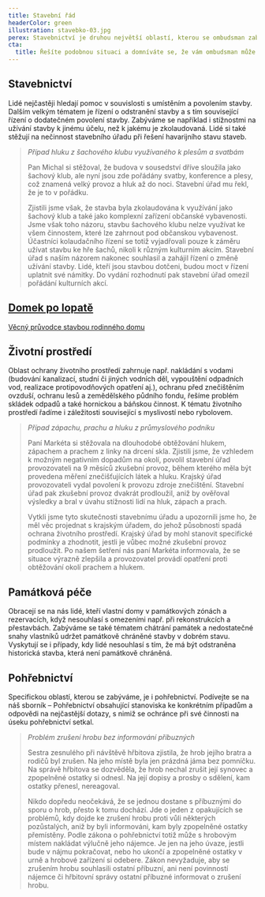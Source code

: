 ```yaml
---
title: Stavební řád
headerColor: green
illustration: stavebko-03.jpg
perex: Stavebnictví je druhou největší oblastí, kterou se ombudsman zabývá. Odbor stavebního řádu se však kromě stavebnictví věnuje také problematice životního prostředí, památkové péči, pohřebnictví, ale také ochraně před nadměrným hlukem nebo ochranou zvířat před týráním. Ročně řešíme asi 900 podnětů.
cta:
  title: Řešíte podobnou situaci a domníváte se, že vám ombudsman může pomoct?
---
```


## Stavebnictví

Lidé nejčastěji hledají pomoc v souvislosti s umístěním a povolením stavby. Dalším velkým tématem je řízení o odstranění stavby a s tím související řízení o dodatečném povolení stavby. Zabýváme se například i stížnostmi na užívání stavby k jinému účelu, než k jakému je zkolaudovaná. Lidé si také stěžují na nečinnost stavebního úřadu při řešení havarijního stavu staveb.

> _Případ hluku z šachového klubu využívaného k plesům a svatbám_
>
> Pan Michal si stěžoval, že budova v sousedství dříve sloužila jako šachový klub, ale nyní jsou zde pořádány svatby, konference a plesy, což znamená velký provoz a hluk až do noci. Stavební úřad mu řekl, že je to v pořádku.
>
> Zjistili jsme však, že stavba byla zkolaudována k využívání jako šachový klub a také jako komplexní zařízení občanské vybavenosti. Jsme však toho názoru, stavbu šachového klubu nelze využívat ke všem činnostem, které lze zahrnout pod občanskou vybavenost. Účastníci kolaudačního řízení se totiž vyjadřovali pouze k záměru užívat stavbu ke hře šachů, nikoli k různým kulturním akcím. Stavební úřad s naším názorem nakonec souhlasil a zahájil řízení o změně užívání stavby. Lidé, kteří jsou stavbou dotčeni, budou moct v řízení uplatnit své námitky. Do vydání rozhodnutí pak stavební úřad omezil pořádání kulturních akcí.

<a href="https://domek.ochrance.cz/" class="_domek">
  <div class="title">
    <h2>Domek po lopatě</h2>
    <p>Věcný průvodce stavbou rodinného domu</p>
  </div>
</a>

## Životní prostředí

Oblast ochrany životního prostředí zahrnuje např. nakládání s vodami (budování kanalizací, studní či jiných vodních děl, vypouštění odpadních vod, realizace protipovodňových opatření aj.), ochranu před znečištěním ovzduší, ochranu lesů a zemědělského půdního fondu, řešíme problém skládek odpadů a také hornickou a báňskou činnost. K tématu životního prostředí řadíme i záležitosti související s myslivostí nebo rybolovem.

> _Případ zápachu, prachu a hluku z průmyslového podniku_
>
> Paní Markéta si stěžovala na dlouhodobé obtěžování hlukem, zápachem a prachem z linky na drcení skla. Zjistili jsme, že vzhledem k možným negativním dopadům na okolí, povolil stavební úřad provozovateli na 9 měsíců zkušební provoz, během kterého měla být provedena měření znečišťujících látek a hluku. Krajský úřad provozovateli vydal povolení k provozu zdroje znečištění. Stavební úřad pak zkušební provoz dvakrát prodloužil, aniž by ověřoval výsledky a bral v úvahu stížnosti lidí na hluk, zápach a prach.
>
> Vytkli jsme tyto skutečnosti stavebnímu úřadu a upozornili jsme ho, že měl věc projednat s krajským úřadem, do jehož působnosti spadá ochrana životního prostředí. Krajský úřad by mohl stanovit specifické podmínky a zhodnotit, jestli je vůbec možné zkušební provoz prodloužit. Po našem šetření nás paní Markéta informovala, že se situace výrazně zlepšila a provozovatel provádí opatření proti obtěžování okolí prachem a hlukem.

## Památková péče

Obracejí se na nás lidé, kteří vlastní domy v památkových zónách a rezervacích, když nesouhlasí s omezeními např. při rekonstrukcích a přestavbách. Zabýváme se také tématem chátrání památek a nedostatečné snahy vlastníků udržet památkově chráněné stavby v dobrém stavu. Vyskytují se i případy, kdy lidé nesouhlasí s tím, že má být odstraněna historická stavba, která není památkově chráněná.

## Pohřebnictví

Specifickou oblastí, kterou se zabýváme, je i pohřebnictví. Podívejte se na náš sborník – Pohřebnictví obsahující stanoviska ke konkrétním případům a odpovědi na nejčastější dotazy, s nimiž se ochránce při své činnosti na úseku pohřebnictví setkal.

> _Problém zrušení hrobu bez informování příbuzných_
>
> Sestra zesnulého při návštěvě hřbitova zjistila, že hrob jejího bratra a rodičů byl zrušen. Na jeho místě byla jen prázdná jáma bez pomníčku. Na správě hřbitova se dozvěděla, že hrob nechal zrušit její synovec a zpopelněné ostatky si odnesl. Na její dopisy a prosby o sdělení, kam ostatky přenesl, nereagoval.
>
> Nikdo dopředu neočekává, že se jednou dostane s příbuznými do sporu o hrob, přesto k tomu dochází. Jde o jeden z opakujících se problémů, kdy dojde ke zrušení hrobu proti vůli některých pozůstalých, aniž by byli informováni, kam byly zpopelněné ostatky přemístěny. Podle zákona o pohřebnictví totiž může s hrobovým místem nakládat výlučně jeho nájemce. Je jen na jeho úvaze, jestli bude v nájmu pokračovat, nebo ho ukončí a zpopelněné ostatky v urně a hrobové zařízení si odebere. Zákon nevyžaduje, aby se zrušením hrobu souhlasili ostatní příbuzní, ani není povinností nájemce či hřbitovní správy ostatní příbuzné informovat o zrušení hrobu.
